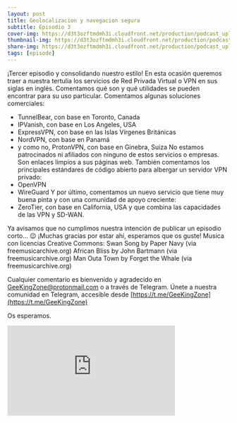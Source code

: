 ```yaml
---
layout: post
title: Geolocalizacion y navegacion segura
subtitle: Episodio 3
cover-img: https://d3t3ozftmdmh3i.cloudfront.net/production/podcast_uploaded_nologo400/14743809/14743809-1619370372653-eb16be7dd0aee.jpg
thumbnail-img: https://d3t3ozftmdmh3i.cloudfront.net/production/podcast_uploaded_nologo400/14743809/14743809-1619370372653-eb16be7dd0aee.jpg
share-img: https://d3t3ozftmdmh3i.cloudfront.net/production/podcast_uploaded_nologo400/14743809/14743809-1619370372653-eb16be7dd0aee.jpg
tags: [episode]
---
```


¡Tercer episodio y consolidando nuestro estilo!
En esta ocasión queremos traer a nuestra tertulia los servicios de Red Privada Virtual o VPN en sus siglas en inglés. Comentamos qué son y qué utilidades se pueden encontrar para su uso particular.
Comentamos algunas soluciones comerciales:
- TunnelBear, con base en Toronto, Canada
- IPVanish, con base en Los Angeles, USA
- ExpressVPN, con base en las Islas Vírgenes Británicas
- NordVPN, con base en Panamá
- y como no, ProtonVPN, con base en Ginebra, Suiza
No estamos patrocinados ni afiliados con ninguno de estos servicios o empresas. Son enlaces limpios a sus páginas web.
También comentamos los principales estándares de código abierto para albergar un servidor VPN privado:
- OpenVPN
- WireGuard
Y por último, comentamos un nuevo servicio que tiene muy buena pinta y con una comunidad de apoyo creciente:&nbsp;
- ZeroTier, con base en California, USA y que combina las capacidades de las VPN y SD-WAN.

Ya avisamos que no cumplimos nuestra intención de publicar un episodio corto... 😉
¡Muchas gracias por estar ahí, esperamos que os guste!
Musica con licencias Creative Commons:
Swan Song by Paper Navy (via freemusicarchive.org)
African Bliss by John Bartmann (via freemusicarchive.org)
Man Outa Town by Forget the Whale (via freemusicarchive.org)

Cualquier comentario es bienvenido y agradecido en GeeKingZone@protonmail.com o a través de Telegram.
Únete a nuestra comunidad en Telegram, accesible desde [https://t.me/GeeKingZone](https://t.me/GeeKingZone)

Os esperamos.
<iframe src='https://podcasters.spotify.com/pod/show/geekingzone/embed/episodes/Geolocalizacin-y-navegacin-segura-e12aqj1' height='204px' width='380px' frameborder='0' scrolling='no'></iframe>